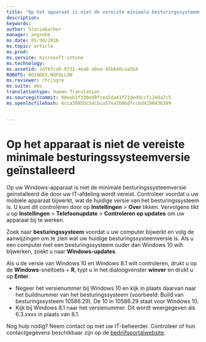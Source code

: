```yaml
---
title: "Op het apparaat is niet de vereiste minimale besturingssysteemversie geïnstalleerd | Microsoft Intune"
description: 
keywords: 
author: Staciebarker
manager: angrobe
ms.date: 05/30/2016
ms.topic: article
ms.prod: 
ms.service: microsoft-intune
ms.technology: 
ms.assetid: 2df6fca5-9731-4ea0-a8ee-45b648caa5b4
ROBOTS: NOINDEX,NOFOLLOW
ms.reviewer: chrisgre
ms.suite: ems
translationtype: Human Translation
ms.sourcegitcommit: 08eeb1f330ed8fcea5da41f71ded0ccf124da7c5
ms.openlocfilehash: 6cca3995bc5dcbca57ea7b06dfccbd4290436399


---
```



# Op het apparaat is niet de vereiste minimale besturingssysteemversie geïnstalleerd

Op uw Windows-apparaat is niet de minimale besturingssysteemversie geïnstalleerd die door uw IT-afdeling wordt vereist. Controleer voordat u uw mobiele apparaat bijwerkt, wat de huidige versie van het besturingssysteem is. U kunt dit controleren door op **Instellingen** &gt; **Over** tikken. Vervolgens tikt u op **Instellingen** &gt; **Telefoonupdate** &gt; **Controleren op updates** om uw apparaat bij te werken.

Zoek naar **besturingssysteem** voordat u uw computer bijwerkt en volg de aanwijzingen om te zien wat uw huidige besturingssysteemversie is. Als u een computer met een besturingssysteem ouder dan Windows 10 wilt bijwerken, zoekt u naar **Windows-updates**.

Als u de versie van Windows 10 en Windows 8.1 wilt controleren, drukt u op de **Windows**-sneltoets + **R**, typt u in het dialoogvenster **winver** en drukt u op **Enter**.

- Negeer het versienummer bij Windows 10 en kijk in plaats daarvan naar het buildnummer van het besturingssysteem (voorbeeld: Build van besturingssysteem 10586.29). De 10 in 10586.29 staat voor Windows 10.
- Kijk bij Windows 8.1 naar het versienummer. Dit wordt weergegeven als 6.3.xxxx in plaats van 8.1.

Nog hulp nodig? Neem contact op met uw IT-beheerder. Controleer of hun contactgegevens beschikbaar zijn op de [bedrijfsportalwebsite](http://portal.manage.microsoft.com).





<!--HONumber=Aug16_HO5-->


